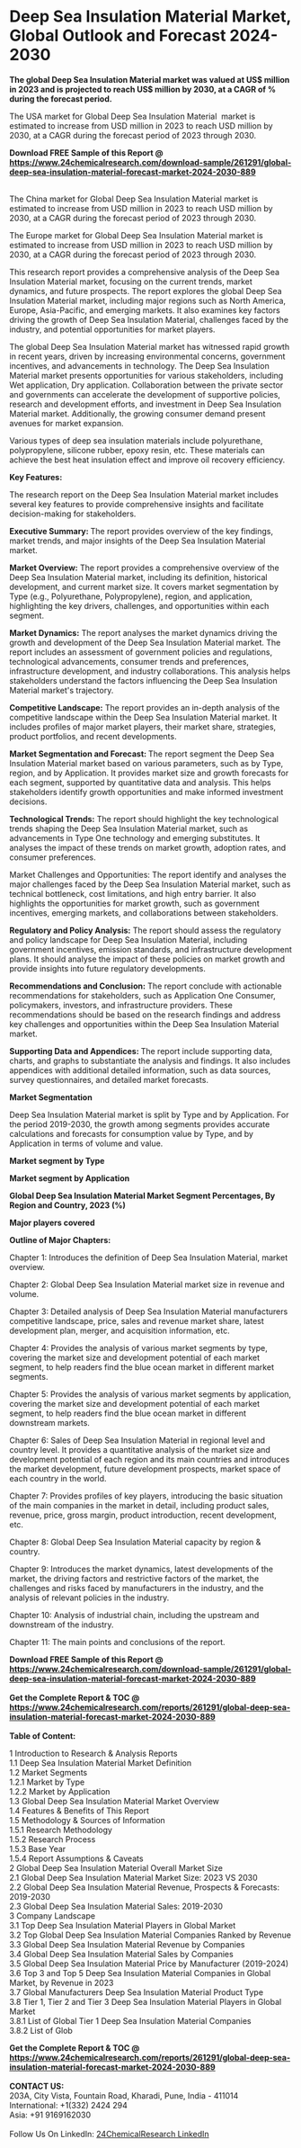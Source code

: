 <h1>Deep Sea Insulation Material Market, Global Outlook and Forecast 2024-2030</h1><p><strong>The global Deep Sea Insulation Material market was valued at US$ million in 2023 and is projected to reach US$ million by 2030, at a CAGR of % during the forecast period.</strong></p><p>
</p><p>The USA market for Global Deep Sea Insulation Material  market is estimated to increase from USD million in 2023 to reach USD million by 2030, at a CAGR during the forecast period of 2023 through 2030.</p><div><b>Download FREE Sample of this Report @ 
            <a href="https://www.24chemicalresearch.com/download-sample/261291/global-deep-sea-insulation-material-forecast-market-2024-2030-889">
            https://www.24chemicalresearch.com/download-sample/261291/global-deep-sea-insulation-material-forecast-market-2024-2030-889</a></b></div><br><p>
</p><p>The China market for Global Deep Sea Insulation Material market is estimated to increase from USD million in 2023 to reach USD million by 2030, at a CAGR during the forecast period of 2023 through 2030.</p><p>
</p><p>The Europe market for Global Deep Sea Insulation Material market is estimated to increase from USD million in 2023 to reach USD million by 2030, at a CAGR during the forecast period of 2023 through 2030.</p><p>
</p><p>This research report provides a comprehensive analysis of the Deep Sea Insulation Material market, focusing on the current trends, market dynamics, and future prospects. The report explores the global Deep Sea Insulation Material market, including major regions such as North America, Europe, Asia-Pacific, and emerging markets. It also examines key factors driving the growth of Deep Sea Insulation Material, challenges faced by the industry, and potential opportunities for market players.</p><p>
</p><p>The global Deep Sea Insulation Material market has witnessed rapid growth in recent years, driven by increasing environmental concerns, government incentives, and advancements in technology. The Deep Sea Insulation Material market presents opportunities for various stakeholders, including Wet application, Dry application. Collaboration between the private sector and governments can accelerate the development of supportive policies, research and development efforts, and investment in Deep Sea Insulation Material market. Additionally, the growing consumer demand present avenues for market expansion.</p><p>
Various types of deep sea insulation materials include polyurethane, polypropylene, silicone rubber, epoxy resin, etc. These materials can achieve the best heat insulation effect and improve oil recovery efficiency.</p><p>
<strong>Key Features:</strong></p><p>
The research report on the Deep Sea Insulation Material market includes several key features to provide comprehensive insights and facilitate decision-making for stakeholders.</p><p>
<strong>Executive Summary: </strong>The report provides overview of the key findings, market trends, and major insights of the Deep Sea Insulation Material market.</p><p>
<strong>Market Overview:</strong> The report provides a comprehensive overview of the Deep Sea Insulation Material market, including its definition, historical development, and current market size. It covers market segmentation by Type (e.g., Polyurethane, Polypropylene), region, and application, highlighting the key drivers, challenges, and opportunities within each segment.</p><p>
<strong>Market Dynamics:</strong> The report analyses the market dynamics driving the growth and development of the Deep Sea Insulation Material market. The report includes an assessment of government policies and regulations, technological advancements, consumer trends and preferences, infrastructure development, and industry collaborations. This analysis helps stakeholders understand the factors influencing the Deep Sea Insulation Material market's trajectory.</p><p>
<strong>Competitive Landscape:</strong> The report provides an in-depth analysis of the competitive landscape within the Deep Sea Insulation Material market. It includes profiles of major market players, their market share, strategies, product portfolios, and recent developments.</p><p>
<strong>Market Segmentation and Forecast: </strong>The report segment the Deep Sea Insulation Material market based on various parameters, such as by Type, region, and by Application. It provides market size and growth forecasts for each segment, supported by quantitative data and analysis. This helps stakeholders identify growth opportunities and make informed investment decisions.</p><p>
<strong>Technological Trends:</strong> The report should highlight the key technological trends shaping the Deep Sea Insulation Material market, such as advancements in Type One technology and emerging substitutes. It analyses the impact of these trends on market growth, adoption rates, and consumer preferences.</p><p>
Market Challenges and Opportunities: The report identify and analyses the major challenges faced by the Deep Sea Insulation Material market, such as technical bottleneck, cost limitations, and high entry barrier. It also highlights the opportunities for market growth, such as government incentives, emerging markets, and collaborations between stakeholders.</p><p>
<strong>Regulatory and Policy Analysis:</strong> The report should assess the regulatory and policy landscape for Deep Sea Insulation Material, including government incentives, emission standards, and infrastructure development plans. It should analyse the impact of these policies on market growth and provide insights into future regulatory developments.</p><p>
<strong>Recommendations and Conclusion:</strong> The report conclude with actionable recommendations for stakeholders, such as Application One Consumer, policymakers, investors, and infrastructure providers. These recommendations should be based on the research findings and address key challenges and opportunities within the Deep Sea Insulation Material market.</p><p>
<strong>Supporting Data and Appendices: </strong>The report include supporting data, charts, and graphs to substantiate the analysis and findings. It also includes appendices with additional detailed information, such as data sources, survey questionnaires, and detailed market forecasts.</p><p>
<strong>Market Segmentation</strong></p><p>
Deep Sea Insulation Material market is split by Type and by Application. For the period 2019-2030, the growth among segments provides accurate calculations and forecasts for consumption value by Type, and by Application in terms of volume and value.</p><p>
<strong>Market segment by Type</strong></p><p>
</p><p>
</p><p><strong>Market segment by Application</strong></p><p>
</p><p>
</p><p><strong>Global Deep Sea Insulation Material Market Segment Percentages, By Region and Country, 2023 (%)</strong></p><p>
</p><p>
</p><p></p><p>
<strong>Major players covered</strong></p><p>
</p><p>
</p><p><strong>Outline of Major Chapters:</strong></p><p>
Chapter 1: Introduces the definition of Deep Sea Insulation Material, market overview.</p><p>
Chapter 2: Global Deep Sea Insulation Material market size in revenue and volume.</p><p>
Chapter 3: Detailed analysis of Deep Sea Insulation Material manufacturers competitive landscape, price, sales and revenue market share, latest development plan, merger, and acquisition information, etc.</p><p>
Chapter 4: Provides the analysis of various market segments by type, covering the market size and development potential of each market segment, to help readers find the blue ocean market in different market segments.</p><p>
Chapter 5: Provides the analysis of various market segments by application, covering the market size and development potential of each market segment, to help readers find the blue ocean market in different downstream markets.</p><p>
Chapter 6: Sales of Deep Sea Insulation Material in regional level and country level. It provides a quantitative analysis of the market size and development potential of each region and its main countries and introduces the market development, future development prospects, market space of each country in the world.</p><p>
Chapter 7: Provides profiles of key players, introducing the basic situation of the main companies in the market in detail, including product sales, revenue, price, gross margin, product introduction, recent development, etc.</p><p>
Chapter 8: Global Deep Sea Insulation Material capacity by region &amp; country.</p><p>
Chapter 9: Introduces the market dynamics, latest developments of the market, the driving factors and restrictive factors of the market, the challenges and risks faced by manufacturers in the industry, and the analysis of relevant policies in the industry.</p><p>
Chapter 10: Analysis of industrial chain, including the upstream and downstream of the industry.</p><p>
Chapter 11: The main points and conclusions of the report.</p><div><b>Download FREE Sample of this Report @ 
            <a href="https://www.24chemicalresearch.com/download-sample/261291/global-deep-sea-insulation-material-forecast-market-2024-2030-889">
            https://www.24chemicalresearch.com/download-sample/261291/global-deep-sea-insulation-material-forecast-market-2024-2030-889</a></b></div><br><div><b>Get the Complete Report & TOC @ 
            <a href="https://www.24chemicalresearch.com/reports/261291/global-deep-sea-insulation-material-forecast-market-2024-2030-889">
            https://www.24chemicalresearch.com/reports/261291/global-deep-sea-insulation-material-forecast-market-2024-2030-889</a></b></div><br>
            <b>Table of Content:</b><p>1 Introduction to Research & Analysis Reports<br />
    1.1 Deep Sea Insulation Material Market Definition<br />
    1.2 Market Segments<br />
        1.2.1 Market by Type<br />
        1.2.2 Market by Application<br />
    1.3 Global Deep Sea Insulation Material Market Overview<br />
    1.4 Features & Benefits of This Report<br />
    1.5 Methodology & Sources of Information<br />
        1.5.1 Research Methodology<br />
        1.5.2 Research Process<br />
        1.5.3 Base Year<br />
        1.5.4 Report Assumptions & Caveats<br />
2 Global Deep Sea Insulation Material Overall Market Size<br />
    2.1 Global Deep Sea Insulation Material Market Size: 2023 VS 2030<br />
    2.2 Global Deep Sea Insulation Material Revenue, Prospects & Forecasts: 2019-2030<br />
    2.3 Global Deep Sea Insulation Material Sales: 2019-2030<br />
3 Company Landscape<br />
    3.1 Top Deep Sea Insulation Material Players in Global Market<br />
    3.2 Top Global Deep Sea Insulation Material Companies Ranked by Revenue<br />
    3.3 Global Deep Sea Insulation Material Revenue by Companies<br />
    3.4 Global Deep Sea Insulation Material Sales by Companies<br />
    3.5 Global Deep Sea Insulation Material Price by Manufacturer (2019-2024)<br />
    3.6 Top 3 and Top 5 Deep Sea Insulation Material Companies in Global Market, by Revenue in 2023<br />
    3.7 Global Manufacturers Deep Sea Insulation Material Product Type<br />
    3.8 Tier 1, Tier 2 and Tier 3 Deep Sea Insulation Material Players in Global Market<br />
        3.8.1 List of Global Tier 1 Deep Sea Insulation Material Companies<br />
        3.8.2 List of Glob</p><div><b>Get the Complete Report & TOC @ 
            <a href="https://www.24chemicalresearch.com/reports/261291/global-deep-sea-insulation-material-forecast-market-2024-2030-889">
            https://www.24chemicalresearch.com/reports/261291/global-deep-sea-insulation-material-forecast-market-2024-2030-889</a></b></div><br><b>CONTACT US:</b><br>
            203A, City Vista, Fountain Road, Kharadi, Pune, India - 411014<br>
            International: +1(332) 2424 294<br>
            Asia: +91 9169162030 <br><br>
            Follow Us On LinkedIn: <a href="https://www.linkedin.com/company/24chemicalresearch/">24ChemicalResearch LinkedIn</a>